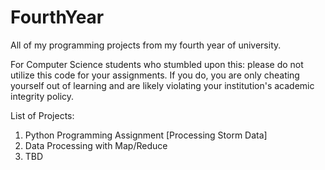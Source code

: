 # FourthYear

All of my programming projects from my fourth year of university.

For Computer Science students who stumbled upon this: please do not utilize this code for your assignments. If you do, you are only cheating yourself out of learning and are likely violating your institution's academic integrity policy.

List of Projects:
1. Python Programming Assignment [Processing Storm Data]
2. Data Processing with Map/Reduce
3. TBD
